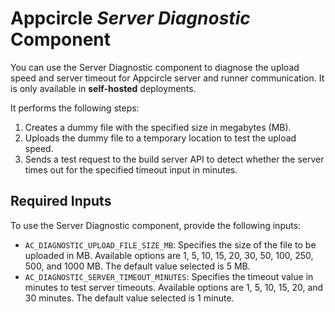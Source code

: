 
# Appcircle _Server Diagnostic_ Component

You can use the Server Diagnostic component to diagnose the upload speed and server timeout for Appcircle server and runner communication. It is only available in **self-hosted** deployments.

It performs the following steps:

1. Creates a dummy file with the specified size in megabytes (MB).
2. Uploads the dummy file to a temporary location to test the upload speed.
3. Sends a test request to the build server API to detect whether the server times out for the specified timeout input in minutes.

## Required Inputs

To use the Server Diagnostic component, provide the following inputs:

- `AC_DIAGNOSTIC_UPLOAD_FILE_SIZE_MB`: Specifies the size of the file to be uploaded in MB. Available options are 1, 5, 10, 15, 20, 30, 50, 100, 250, 500, and 1000 MB. The default value selected is 5 MB.
- `AC_DIAGNOSTIC_SERVER_TIMEOUT_MINUTES`: Specifies the timeout value in minutes to test server timeouts. Available options are 1, 5, 10, 15, 20, and 30 minutes. The default value selected is 1 minute.

